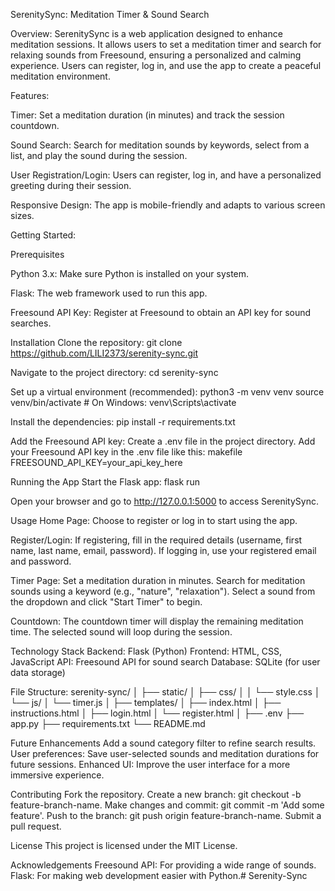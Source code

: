 SerenitySync: Meditation Timer & Sound Search

Overview:
SerenitySync is a web application designed to enhance meditation sessions. It allows users to set a meditation timer and search for relaxing sounds from Freesound, ensuring a personalized and calming experience. Users can register, log in, and use the app to create a peaceful meditation environment.

Features:

Timer: Set a meditation duration (in minutes) and track the session countdown.

Sound Search: Search for meditation sounds by keywords, select from a list, and play the sound during the session.

User Registration/Login: Users can register, log in, and have a personalized greeting during their session.

Responsive Design: The app is mobile-friendly and adapts to various screen sizes.

Getting Started:

Prerequisites

Python 3.x: Make sure Python is installed on your system.

Flask: The web framework used to run this app.

Freesound API Key: Register at Freesound to obtain an API key for sound searches.

Installation
Clone the repository:
git clone https://github.com/LILI2373/serenity-sync.git

Navigate to the project directory:
cd serenity-sync

Set up a virtual environment (recommended):
python3 -m venv venv
source venv/bin/activate  # On Windows: venv\Scripts\activate

Install the dependencies:
pip install -r requirements.txt

Add the Freesound API key:
Create a .env file in the project directory.
Add your Freesound API key in the .env file like this:
makefile
FREESOUND_API_KEY=your_api_key_here

Running the App
Start the Flask app:
flask run

Open your browser and go to http://127.0.0.1:5000 to access SerenitySync.

Usage
Home Page:
Choose to register or log in to start using the app.

Register/Login:
If registering, fill in the required details (username, first name, last name, email, password).
If logging in, use your registered email and password.

Timer Page:
Set a meditation duration in minutes.
Search for meditation sounds using a keyword (e.g., "nature", "relaxation").
Select a sound from the dropdown and click "Start Timer" to begin.

Countdown:
The countdown timer will display the remaining meditation time.
The selected sound will loop during the session.

Technology Stack
Backend: Flask (Python)
Frontend: HTML, CSS, JavaScript
API: Freesound API for sound search
Database: SQLite (for user data storage)

File Structure:
serenity-sync/
│
├── static/
│   ├── css/
│   │   └── style.css
│   └── js/
│       └── timer.js
│
├── templates/
│   ├── index.html
│   ├── instructions.html
│   ├── login.html
│   └── register.html
│
├── .env
├── app.py
├── requirements.txt
└── README.md

Future Enhancements
Add a sound category filter to refine search results.
User preferences: Save user-selected sounds and meditation durations for future sessions.
Enhanced UI: Improve the user interface for a more immersive experience.

Contributing
Fork the repository.
Create a new branch: git checkout -b feature-branch-name.
Make changes and commit: git commit -m 'Add some feature'.
Push to the branch: git push origin feature-branch-name.
Submit a pull request.

License
This project is licensed under the MIT License.

Acknowledgements
Freesound API: For providing a wide range of sounds.
Flask: For making web development easier with Python.# Serenity-Sync
